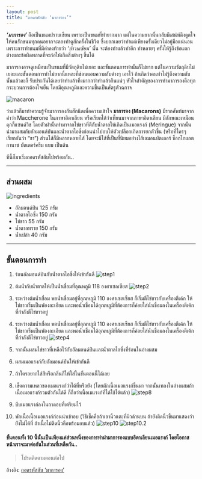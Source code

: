 ```yaml
---
layout: post
title: "ถอดรหัสลับ ‘มาการอง’"
---
```


***‘มาการอง’*** ถือเป็นขนมปราบเซียน เพราะเป็นขนมที่ทำยากมาก แต่ในความยากนั้นกลับมีเสน่ห์ดึงดูดใจให้คนรักขนมทุกคนอยากจะลองทำดูสักครั้งในชีวิต ซึ่งบอกเลยว่าทำแค่เพียงครั้งเดียวไม่อยู่มือแน่นอน เพราะการทำขนมที่มีคำลงท้ายว่า *‘ปราบเซียน’* นั้น จะต้องทำแล้วทำอีก ทำหลายๆ ครั้งให้รู้ถึงข้อแตกต่างและข้อผิดพลาดที่จะก่อให้เกิดสิ่งต่างๆ ขึ้นได้

มาการองอาจดูเหมือนเป็นขนมที่มีวัตถุดิบไม่เยอะ และขั้นตอนการทำนั้นก็ไม่ยาก แต่ในความวัตถุดิบไม่เยอะและขั้นตอนการทำไม่ยากนี่แหละที่ซ่อนแอบความลับต่างๆ เอาไว้ ถ้าเกิดว่าคนทำไม่รู้ถึงความลับนั้นแล้วละก็ รับประกันได้เลยว่าทำแล้วทิ้งมากกว่าทำแล้วกินแน่ๆ หัวใจสำคัญของการทำมาการองคือทุกกระบวนการต้องใจเย็น โดยมีอุณหภูมิและความชื้นเป็นศัตรูตัวฉกาจ

![macaron](https://krua.co/wp-content/uploads/2020/10/ArticlePic_14.jpg)

ว่าแล้วก็มาทำความรู้จักมาการองกันสักนิดเพื่อความเข้าใจ **มาการอง (Macarons)** มีรากศัพท์มาจากคำว่า Maccherone ในภาษาอิตาเลียน หรือเรียกได้ว่าเพี้ยนมาจากภาษาอิตาเลียน มีลักษณะเหมือนคุกกี้แซนด์วิช โดยตัวฝานั้นทำมาจากไข่ขาวที่ตีกับน้ำตาลให้เกิดเป็นเมอแรงก์ (Meringue) จากนั้นนำมาผสมกับอัลมอนด์ป่นและน้ำตาลไอซิ่งก่อนนำไปอบให้ตัวเปลือกเกิดการยกตัวขึ้น (หรือที่ใครๆ เรียกกันว่า “ขา”) ส่วนไส้ก็มีหลากหลายไส้ โดยจะมีไส้ที่เป็นที่นิยมอย่างไส้เลมอนบัตเตอร์ ช็อกโกแลตกานาซ บัตเตอร์ครีม แยม เป็นต้น

ทีนี้ก็มาเริ่มถอดรหัสลับไปพร้อมกัน..

---

## ส่วนผสม

![ingredients](https://krua.co/wp-content/uploads/2020/10/ArticlePic_01.jpg)
- อัลมอนด์ป่น 125 กรัม
- น้ำตาลไอซิ่ง 150 กรัม
- ไข่ขาว 55 กรัม
- น้ำตาลทราย 150 กรัม
- น้ำเปล่า 40 กรัม

---

## ขั้นตอนการทำ

1. ร่อนอัลมอนด์ป่นกับน้ำตาลไอซิ่งให้เข้ากันดี
![step1](https://krua.co/wp-content/uploads/2020/10/ArticlePic_02-1.jpg)

2. ต้มน้ำกับน้ำตาลให้เป็นน้ำเชื่อมที่อุณหภูมิ 118 องศาเซลเซียส
![step2](https://krua.co/wp-content/uploads/2020/10/ArticlePic_03-1.jpg)

3. ระหว่างต้มน้ำเชื่อม พอน้ำเชื่อมอยู่ที่อุณหภูมิ 110 องศาเซลเซียส ก็เริ่มตีไข่ขาวกับเครื่องตีเค้ก ให้ไข่ขาวเริ่มเป็นฟองละเอียด และพอน้ำเชื่อมได้อุณหภูมิที่ต้องการก็ค่อยใส่น้ำเชื่อมลงในเครื่องตีเค้กที่กำลังตีไข่ขาวอยู่

4. ระหว่างต้มน้ำเชื่อม พอน้ำเชื่อมอยู่ที่อุณหภูมิ 110 องศาเซลเซียส ก็เริ่มตีไข่ขาวกับเครื่องตีเค้ก ให้ไข่ขาวเริ่มเป็นฟองละเอียด และพอน้ำเชื่อมได้อุณหภูมิที่ต้องการก็ค่อยใส่น้ำเชื่อมลงในเครื่องตีเค้กที่กำลังตีไข่ขาวอยู่
![step4](https://krua.co/wp-content/uploads/2020/10/ArticlePic_04-1.jpg)

5. จากนั้นผสมไข่ขาวที่เหลือไว้กับอัลมอนด์ป่นและน้ำตาลไอซิ่งที่ร่อนในอ่างผสม

6. ผสมเมอแรงก์กับอัลมอนด์ป่นให้เข้ากันดี

7. ถ้าใครอยากใส่สีหรือกลิ่นก็ให้ใส่ในขั้นตอนนี้ได้เลย

8. เช็คความเหลวของเมอแรงก์ว่าได้ที่หรือยัง (โดยตักเนื้อเมอแรงก์ขึ้นมา จากนั้นเทลงในอ่างผสมถ้าเนื้อเมอแรงก์รวมตัวกันได้ดี ก็ถือว่าเนื้อเมแรงก์ที่ได้ใช้ได้แล้ว)
![step8](https://krua.co/wp-content/uploads/2020/10/ArticlePic_05-1.jpg)

9. บีบเมอแรงก์ลงในถาดอบที่เตรียมไว้

10. พักเนื้อเนื้อเมอแรงก์ก่อนนำเข้าอบ (วิธีเช็คคือถ้าเอานิ้วแตะที่ผิวด้านบน ถ้ายังติดนิ้วขึ้นมาแสดงว่ายังไม่ได้ที่ ถ้าเนื้อไม่ติดนิ้วคือพร้อมอบแล้ว)
![step10](https://krua.co/wp-content/uploads/2020/10/ArticlePic_06-1.jpg)
![step10.2](https://krua.co/wp-content/uploads/2020/10/ArticlePic_07-1.jpg)

#### ขั้นตอนทั้ง 10 นี้นั้นเป็นเพียงแค่ส่วนหนึ่งของการทำฝามาการองแบบอิตาเลียนเมอแรงก์ โดยโอกาสหน้าเราจะมาต่อกันในส่วนที่เหลือกัน..

> โปรดติดตามตอนต่อไป

อ้างอิง: [ถอดรหัสลับ ‘มาการอง’](https://krua.co/cooking_post/macarontips/)
